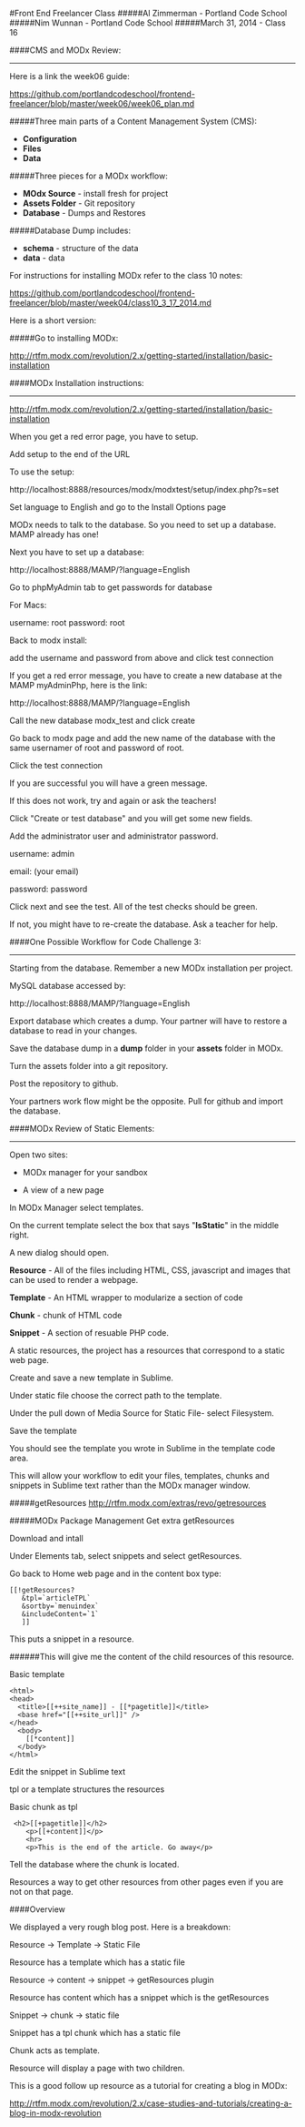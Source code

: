 #Front End Freelancer Class
#####Al Zimmerman - Portland Code School
#####Nim Wunnan - Portland Code School
#####March 31, 2014 - Class 16

####CMS and MODx Review:
____________________________________________________________________________

Here is a link the week06 guide:

https://github.com/portlandcodeschool/frontend-freelancer/blob/master/week06/week06_plan.md


#####Three main parts of a Content Management System (CMS):

* **Configuration**
* **Files**
* **Data**

#####Three pieces for a MODx workflow:

* **MOdx Source** - install fresh for project
* **Assets  Folder** - Git repository
* **Database** - Dumps and Restores

#####Database Dump includes:

* **schema** - structure of the data
* **data** - data 

For instructions for installing MODx refer to the class 10 notes:

https://github.com/portlandcodeschool/frontend-freelancer/blob/master/week04/class10_3_17_2014.md

Here is a short version:

#####Go to installing MODx:

http://rtfm.modx.com/revolution/2.x/getting-started/installation/basic-installation


####MODx Installation instructions:
____________________________________________________________________________

http://rtfm.modx.com/revolution/2.x/getting-started/installation/basic-installation

When you get a red error page, you have to setup.

Add setup to the end of the URL

To use the setup:

http://localhost:8888/resources/modx/modxtest/setup/index.php?s=set

Set language to English and go to the Install Options page

MODx needs to talk to the database.  So you need to set up a database.  MAMP already has one!


Next you have to set up a database:

http://localhost:8888/MAMP/?language=English


Go to phpMyAdmin tab to get passwords for database

For Macs:

username: root
password: root

Back to modx install:

add the username and password from above and click test connection

If you get a red error message, you have to create a new database at the MAMP myAdminPhp,
here is the link:

http://localhost:8888/MAMP/?language=English

Call the new database modx_test and click create

Go back to modx page and add the new name of the database with the same usernamer of root and password of root.

Click the test connection

If you are successful you will have a green message.

If this does not work, try and again or ask the teachers!

Click "Create or test database" and you will get some new fields.

Add the administrator user and administrator password.

username: admin

email:  (your email)

password: password

Click next and see the test.  All of the test checks should be green.

If not, you might have to re-create the database. Ask a teacher for help.


####One Possible Workflow for Code Challenge 3:
____________________________________________________________________________


Starting from the database.  Remember a new MODx installation per project.

MySQL database accessed by:

http://localhost:8888/MAMP/?language=English

Export database which creates a dump.  Your partner will have to restore a database to read in your changes.

Save the database dump in a **dump** folder in your **assets** folder in MODx.

Turn the assets folder into a git repository.

Post the repository to github.


Your partners work flow might be the opposite. Pull for github and import the database.


####MODx Review of Static Elements:
____________________________________________________________________________

Open two sites:

* MODx manager for your sandbox

* A view of a new page

In MODx Manager select templates.

On the current template select the box that says "**IsStatic**" in the middle right.

A new dialog should open.

**Resource** - All of the files including HTML, CSS, javascript and images that can be used to render a webpage.

**Template** - An HTML wrapper to modularize a section of code

**Chunk** - chunk of HTML code

**Snippet** - A section of resuable PHP code.

A static resources, the project has a resources that correspond to a static web page.

Create and save a new template in Sublime.

Under static file choose the correct path to the template.

Under the pull down of Media Source for Static File- select Filesystem.

Save the template

You should see the template you wrote in Sublime in the template code area.

This will allow your workflow to edit your files, templates, chunks and snippets in Sublime text rather than the MODx manager window.


#####getResources
http://rtfm.modx.com/extras/revo/getresources


#####MODx Package Management
Get extra getResources

Download and intall

Under Elements tab, select snippets and select getResources.

Go back to Home web page and in the content box type:

```
[[!getResources?
   &tpl=`articleTPL`   
   &sortby=`menuindex`   
   &includeContent=`1`   
   ]]  
 ``` 

This puts a snippet in a resource.  

######This will give me the content of the child resources of this resource.


Basic template

```
<html>
<head>
  <title>[[++site_name]] - [[*pagetitle]]</title>
  <base href="[[++site_url]]" />
</head>
  <body>
    [[*content]]
  </body>
</html>
```

Edit the snippet in Sublime text


tpl or a template structures the resources


Basic chunk as tpl

```
 <h2>[[+pagetitle]]</h2>
    <p>[[+content]]</p>
    <hr>
    <p>This is the end of the article. Go away</p>
 ```

Tell the database where the chunk is located.

Resources a way to get other resources from other pages even if you are not on that page.

####Overview

We displayed a very rough blog post.  Here is a breakdown:


Resource -> Template -> Static File

Resource has a template which has a static file

Resource -> content -> snippet -> getResources plugin

Resource has content which has a snippet which is the getResources

Snippet -> chunk -> static file

Snippet has a tpl chunk which has a static file


Chunk acts as template.

Resource will display a page with two children.


This is a good follow up resource as a tutorial for creating a blog in MODx:

http://rtfm.modx.com/revolution/2.x/case-studies-and-tutorials/creating-a-blog-in-modx-revolution







